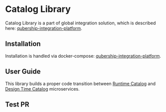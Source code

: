 # Catalog Library

Catalog Library is a part of global integration solution, which is described here: [qubership-integration-platform](https://github.com/Netcracker/qubership-integration-platform).

## Installation

Installation is handled via docker-compose: [qubership-integration-platform](https://github.com/Netcracker/qubership-integration-platform).

## User Guide

This library builds a proper code transition between [Runtime Catalog](https://github.com/Netcracker/qubership-integration-runtime-catalog) and [Design Time Catalog](https://github.com/Netcracker/qubership-integration-designtime-catalog) microservices.

## Test PR
